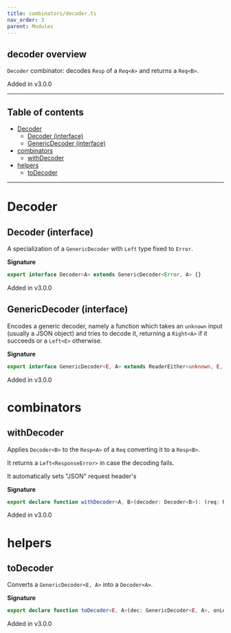 ```yaml
---
title: combinators/decoder.ts
nav_order: 3
parent: Modules
---
```


## decoder overview

`Decoder` combinator: decodes `Resp` of a `Req<A>` and returns a `Req<B>`.

Added in v3.0.0

---

<h2 class="text-delta">Table of contents</h2>

- [Decoder](#decoder)
  - [Decoder (interface)](#decoder-interface)
  - [GenericDecoder (interface)](#genericdecoder-interface)
- [combinators](#combinators)
  - [withDecoder](#withdecoder)
- [helpers](#helpers)
  - [toDecoder](#todecoder)

---

# Decoder

## Decoder (interface)

A specialization of a `GenericDecoder` with `Left` type fixed to `Error`.

**Signature**

```ts
export interface Decoder<A> extends GenericDecoder<Error, A> {}
```

Added in v3.0.0

## GenericDecoder (interface)

Encodes a generic decoder, namely a function which takes an `unknown` input (usually a JSON object) and tries to decode it, returning a `Right<A>` if it succeeds or a `Left<E>` otherwise.

**Signature**

```ts
export interface GenericDecoder<E, A> extends ReaderEither<unknown, E, A> {}
```

Added in v3.0.0

# combinators

## withDecoder

Applies `Decoder<B>` to the `Resp<A>` of a `Req` converting it to a `Resp<B>`.

It returns a `Left<ResponseError>` in case the decoding fails.

It automatically sets "JSON" request header's

**Signature**

```ts
export declare function withDecoder<A, B>(decoder: Decoder<B>): (req: Req<A>) => Req<B>
```

Added in v3.0.0

# helpers

## toDecoder

Converts a `GenericDecoder<E, A>` into a `Decoder<A>`.

**Signature**

```ts
export declare function toDecoder<E, A>(dec: GenericDecoder<E, A>, onLeft: (e: E) => Error): Decoder<A>
```

Added in v3.0.0
